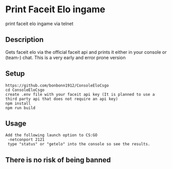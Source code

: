 # Print Faceit Elo ingame
print faceit elo ingame via telnet

## Description
Gets faceit elo via the official faceit api and prints it either in your console or (team-) chat. 
This is a very early and error prone version

## Setup
    https://github.com/bonbonn1912/ConsoleEloCsgo
    cd ConsoleEloCsgo
    create .env file with your faceit api key (It is planned to use a third party api that does not require an api key)
    npm install
    npm run build 
    
## Usage
    Add the following launch option to CS:GO  
     -netconport 2121  
     type "status" or "getelo" into the console so see the results. 
     
## There is no risk of being banned
